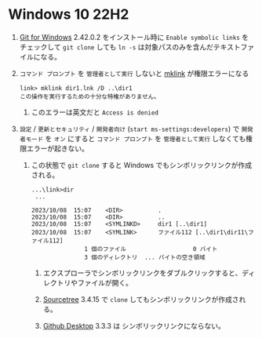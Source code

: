 # Windows 10 22H2

1. [Git for Windows](https://gitforwindows.org/) 2.42.0.2 をインストール時に `Enable symbolic links` をチェックして `git clone` しても `ln -s` は対象パスのみを含んだテキストファイルになる。

1. `コマンド プロンプト` を `管理者として実行` しないと [mklink](https://ss64.com/nt/mklink.html) が権限エラーになる

    ```
    link> mklink dir1.lnk /D ..\dir1
    この操作を実行するための十分な特権がありません。
    ```

    1. このエラーは英文だと `Access is denied`

1. `設定` / `更新とセキュリティ` / `開発者向け`  (`start ms-settings:developers`) で `開発者モード` を `オン` にすると `コマンド プロンプト` を `管理者として実行` しなくても権限エラーが起きない。

    1. この状態で `git clone` すると Windows でもシンボリックリンクが作成される。

        ```
        ...\link>dir
         ...

        2023/10/08  15:07    <DIR>          .
        2023/10/08  15:07    <DIR>          ..
        2023/10/08  15:07    <SYMLINKD>     dir1 [..\dir1]
        2023/10/08  15:07    <SYMLINK>      ファイル112 [..\dir1\dir11\ファイル112]
                       1 個のファイル                   0 バイト
                       3 個のディレクトリ  ... バイトの空き領域
        ```

        1. エクスプローラでシンボリックリンクをダブルクリックすると、ディレクトリやファイルが開く。

        1. [Sourcetree](https://www.sourcetreeapp.com/) 3.4.15 で `clone` してもシンボリックリンクが作成される。
        1. [Github Desktop](https://desktop.github.com/) 3.3.3 は シンボリックリンクにならない。
